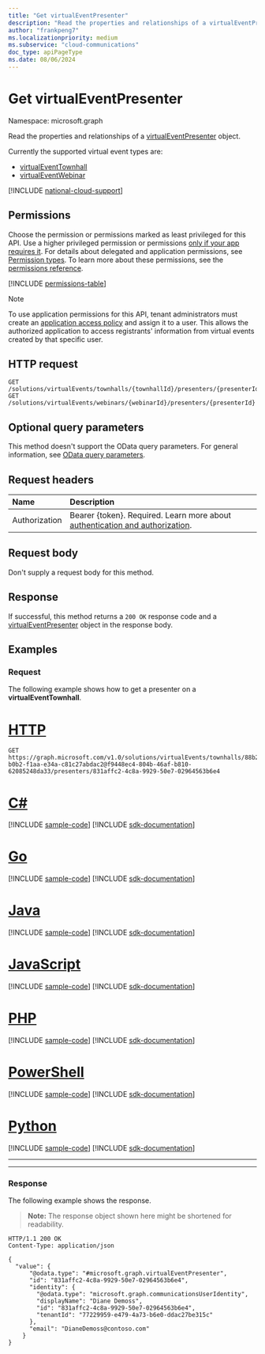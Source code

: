 ```yaml
---
title: "Get virtualEventPresenter"
description: "Read the properties and relationships of a virtualEventPresenter object."
author: "frankpeng7"
ms.localizationpriority: medium
ms.subservice: "cloud-communications"
doc_type: apiPageType
ms.date: 08/06/2024
---
```


# Get virtualEventPresenter
Namespace: microsoft.graph

Read the properties and relationships of a [virtualEventPresenter](../resources/virtualeventpresenter.md) object.

Currently the supported virtual event types are: 
- [virtualEventTownhall](../resources/virtualeventtownhall.md)
- [virtualEventWebinar](../resources/virtualeventwebinar.md)

[!INCLUDE [national-cloud-support](../../includes/global-only.md)]

## Permissions

Choose the permission or permissions marked as least privileged for this API. Use a higher privileged permission or permissions [only if your app requires it](/graph/permissions-overview#best-practices-for-using-microsoft-graph-permissions). For details about delegated and application permissions, see [Permission types](/graph/permissions-overview#permission-types). To learn more about these permissions, see the [permissions reference](/graph/permissions-reference).

<!-- { "blockType": "permissions", "name": "virtualeventpresenter_get" } -->
[!INCLUDE [permissions-table](../includes/permissions/virtualeventpresenter-get-permissions.md)]

> [!NOTE]
>
> To use application permissions for this API, tenant administrators must create an [application access policy](/graph/cloud-communication-online-meeting-application-access-policy) and assign it to a user. This allows the authorized application to access registrants' information from virtual events created by that specific user.

## HTTP request

<!-- {
  "blockType": "ignored"
}
-->

``` http
GET /solutions/virtualEvents/townhalls/{townhallId}/presenters/{presenterId}
GET /solutions/virtualEvents/webinars/{webinarId}/presenters/{presenterId}
```

## Optional query parameters

This method doesn't support the OData query parameters. For general information, see [OData query parameters](/graph/query-parameters).

## Request headers

|Name|Description|
|:---|:---|
|Authorization|Bearer {token}. Required. Learn more about [authentication and authorization](/graph/auth/auth-concepts).|

## Request body

Don't supply a request body for this method.

## Response

If successful, this method returns a `200 OK` response code and a [virtualEventPresenter](../resources/virtualeventpresenter.md) object in the response body.

## Examples

### Request

The following example shows how to get a presenter on a **virtualEventTownhall**.

# [HTTP](#tab/http)
<!-- {
  "blockType": "request",
  "name": "get_virtualeventpresenter",
  "sampleKeys": ["88b245ac-b0b2-f1aa-e34a-c81c27abdac2@f9448ec4-804b-46af-b810-62085248da33", "831affc2-4c8a-9929-50e7-02964563b6e4"]
}
-->
``` http
GET https://graph.microsoft.com/v1.0/solutions/virtualEvents/townhalls/88b245ac-b0b2-f1aa-e34a-c81c27abdac2@f9448ec4-804b-46af-b810-62085248da33/presenters/831affc2-4c8a-9929-50e7-02964563b6e4
```

# [C#](#tab/csharp)
[!INCLUDE [sample-code](../includes/snippets/csharp/get-virtualeventpresenter-csharp-snippets.md)]
[!INCLUDE [sdk-documentation](../includes/snippets/snippets-sdk-documentation-link.md)]

# [Go](#tab/go)
[!INCLUDE [sample-code](../includes/snippets/go/get-virtualeventpresenter-go-snippets.md)]
[!INCLUDE [sdk-documentation](../includes/snippets/snippets-sdk-documentation-link.md)]

# [Java](#tab/java)
[!INCLUDE [sample-code](../includes/snippets/java/get-virtualeventpresenter-java-snippets.md)]
[!INCLUDE [sdk-documentation](../includes/snippets/snippets-sdk-documentation-link.md)]

# [JavaScript](#tab/javascript)
[!INCLUDE [sample-code](../includes/snippets/javascript/get-virtualeventpresenter-javascript-snippets.md)]
[!INCLUDE [sdk-documentation](../includes/snippets/snippets-sdk-documentation-link.md)]

# [PHP](#tab/php)
[!INCLUDE [sample-code](../includes/snippets/php/get-virtualeventpresenter-php-snippets.md)]
[!INCLUDE [sdk-documentation](../includes/snippets/snippets-sdk-documentation-link.md)]

# [PowerShell](#tab/powershell)
[!INCLUDE [sample-code](../includes/snippets/powershell/get-virtualeventpresenter-powershell-snippets.md)]
[!INCLUDE [sdk-documentation](../includes/snippets/snippets-sdk-documentation-link.md)]

# [Python](#tab/python)
[!INCLUDE [sample-code](../includes/snippets/python/get-virtualeventpresenter-python-snippets.md)]
[!INCLUDE [sdk-documentation](../includes/snippets/snippets-sdk-documentation-link.md)]

---

---

### Response

The following example shows the response.
>**Note:** The response object shown here might be shortened for readability.
<!-- {
  "blockType": "response",
  "truncated": true,
  "@odata.type": "microsoft.graph.virtualEventPresenter"
}
-->
``` http
HTTP/1.1 200 OK
Content-Type: application/json

{
  "value": {
      "@odata.type": "#microsoft.graph.virtualEventPresenter",
      "id": "831affc2-4c8a-9929-50e7-02964563b6e4",
      "identity": {
        "@odata.type": "microsoft.graph.communicationsUserIdentity",
        "displayName": "Diane Demoss",
        "id": "831affc2-4c8a-9929-50e7-02964563b6e4",
        "tenantId": "77229959-e479-4a73-b6e0-ddac27be315c"
      },
      "email": "DianeDemoss@contoso.com"
    }
}
```
